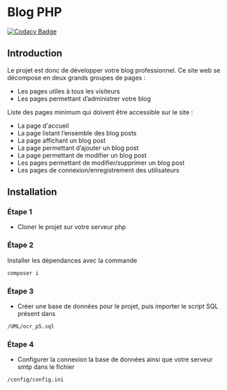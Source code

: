 # Blog PHP

[![Codacy Badge](https://app.codacy.com/project/badge/Grade/ed0b00cd65804ad786d11115c1c8bd8e)](https://www.codacy.com/gh/jdevuono54/OCR-P5/dashboard?utm_source=github.com&amp;utm_medium=referral&amp;utm_content=jdevuono54/OCR-P5&amp;utm_campaign=Badge_Grade)

## Introduction

Le projet est donc de développer votre blog professionnel. Ce site web se décompose en deux grands groupes de pages :

* Les pages utiles à tous les visiteurs
* Les pages permettant d’administrer votre blog

Liste des pages minimum qui doivent être accessible sur le site :

* La page d'accueil
* La page listant l’ensemble des blog posts
* La page affichant un blog post
* La page permettant d’ajouter un blog post
* La page permettant de modifier un blog post
* Les pages permettant de modifier/supprimer un blog post
* Les pages de connexion/enregistrement des utilisateurs

## Installation

### Étape 1
* Cloner le projet sur votre serveur php

### Étape 2
Installer les dépendances avec la commande

```bash
composer i
```

### Étape 3
* Créer une base de données pour le projet, puis importer le script SQL présent dans

```bash
/UML/ocr_p5.sql
```

### Étape 4
* Configurer la connexion la base de données ainsi que votre serveur smtp dans le fichier
```bash
/config/config.ini
```